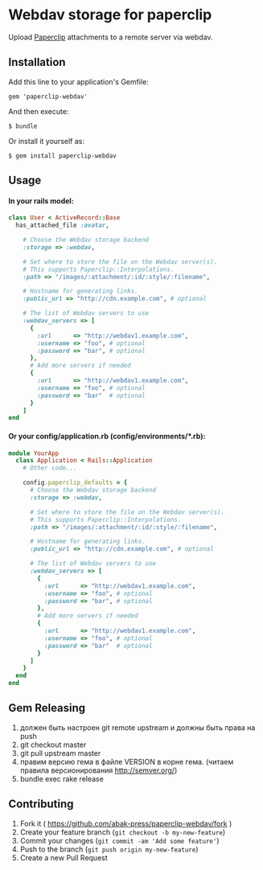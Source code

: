 # Webdav storage for paperclip

Upload [Paperclip](https://github.com/thoughtbot/paperclip) attachments to a remote server via webdav.

## Installation

Add this line to your application's Gemfile:

    gem 'paperclip-webdav'

And then execute:

    $ bundle

Or install it yourself as:

    $ gem install paperclip-webdav

## Usage

#### In your rails model:

```ruby
class User < ActiveRecord::Base
  has_attached_file :avatar,

    # Choose the Webdav storage backend
    :storage => :webdav,

    # Set where to store the file on the Webdav server(s).
    # This supports Paperclip::Interpolations.
    :path => "/images/:attachment/:id/:style/:filename",

    # Hostname for generating links.
    :public_url => "http://cdn.example.com", # optional

    # The list of Webdav servers to use
    :webdav_servers => [
      {
        :url      => "http://webdav1.example.com",
        :username => "foo", # optional
        :password => "bar", # optional
      },
      # Add more servers if needed
      {
        :url      => "http://webdav1.example.com",
        :username => "foo", # optional
        :password => "bar"  # optional
      }
    ]
end
```

#### Or your config/application.rb (config/environments/*.rb):

```ruby
module YourApp
  class Application < Rails::Application
    # Other code...

    config.paperclip_defaults = {
      # Choose the Webdav storage backend
      :storage => :webdav,

      # Set where to store the file on the Webdav server(s).
      # This supports Paperclip::Interpolations.
      :path => "/images/:attachment/:id/:style/:filename",

      # Hostname for generating links.
      :public_url => "http://cdn.example.com", # optional

      # The list of Webdav servers to use
      :webdav_servers => [
        {
          :url      => "http://webdav1.example.com",
          :username => "foo", # optional
          :password => "bar", # optional
        },
        # Add more servers if needed
        {
          :url      => "http://webdav1.example.com",
          :username => "foo", # optional
          :password => "bar"  # optional
        }
      ]
    }
  end
end

```

## Gem Releasing

1. должен быть настроен git remote upstream и должны быть права на push
1. git checkout master
2. git pull upstream master
3. правим версию гема в файле VERSION в корне гема. (читаем правила версионирования http://semver.org/)
4. bundle exec rake release

## Contributing

1. Fork it ( https://github.com/abak-press/paperclip-webdav/fork )
2. Create your feature branch (`git checkout -b my-new-feature`)
3. Commit your changes (`git commit -am 'Add some feature'`)
4. Push to the branch (`git push origin my-new-feature`)
5. Create a new Pull Request
